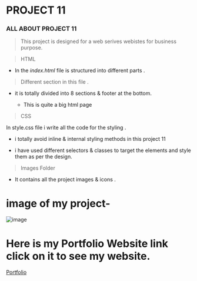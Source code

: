 # PROJECT 11

### ALL ABOUT PROJECT 11

>This project is designed for  a web serives webistes for business purpose.

>HTML

- In the *index.html* file is  structured into different parts .

> Different section in this file .
 
 - it is totally divided into 8 sections & footer at the bottom.

   - This is quite a big html page


> CSS

In style.css file i write all the code for the styling . 

- i totally avoid inline & internal styling methods in this project 11 

- i have used different selectors & classes to target the elements and style them as per the design.

> Images Folder

- It contains all the project images & icons .

# image of my project-

![image](https://user-images.githubusercontent.com/109961309/183288122-256d9003-0d58-4595-a53f-289398d1b787.png)

# Here is my Portfolio Website link click on it to see my website.

[Portfolio](https://deeptiportfolio-websites.netlify.app)
